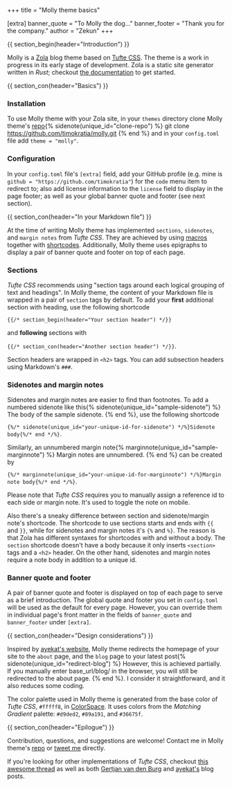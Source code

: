 +++
title = "Molly theme basics"

[extra]
banner_quote = "To Molly the dog..."
banner_footer = "Thank you for the company."
author = "Zekun"
+++

{{ section_begin(header="Introduction") }}

Molly is a [Zola](https://www.getzola.org/) blog theme based on [Tufte CSS](https://edwardtufte.github.io/tufte-css/).
The theme is a work in progress in its early stage of development.
Zola is a static site generator written in _Rust_;
checkout [the documentation](https://www.getzola.org/documentation/getting-started/installation/) to get started.

{{ section_con(header="Basics") }}

### Installation

To use Molly theme with your Zola site,
in your `themes` directory clone Molly theme's [repo](https://github.com/timokratia/timokratia.github.io.git){% sidenote(unique_id="clone-repo") %}
git clone https://github.com/timokratia/molly.git
{% end %}
and in your `config.toml` file add `theme = "molly"`.

### Configuration

In your `config.toml` file's `[extra]` field,
add your GitHub profile (e.g. mine is `github = "https://github.com/timokratia"`) for the `code` menu item to redirect to;
also add license information to the `license` field to display in the page footer;
as well as your global banner quote and footer (see next section).

{{ section_con(header="In your Markdown file") }}

At the time of writing Molly theme has implemented `sections`, `sidenotes`, and `margin notes` from _Tufte CSS_.
They are achieved by using [macros](https://tera.netlify.com/docs/templates/#macros) together with [shortcodes](https://www.getzola.org/documentation/content/shortcodes/).
Additionally, Molly theme uses epigraphs to display a pair of banner quote and footer on top of each page.

### Sections

_Tufte CSS_ recommends using "section tags around each logical grouping of text and headings".
In Molly theme, the content of your Markdown file is wrapped in a pair of `section` tags by default.
To add your __first__ additional section with heading, use the following shortcode

`{{/* section_begin(header="Your section header") */}}`

and __following__ sections with

`{{/* section_con(header="Another section header") */}}`.

Section headers are wrapped in `<h2>` tags.
You can add subsection headers using Markdown's `###`.

### Sidenotes and margin notes


Sidenotes and margin notes are easier to find than footnotes.
To add a numbered sidenote like this{% sidenote(unique_id="sample-sidenote") %}
The body of the sample sidenote.
{% end %},
use the following shortcode

`{%/* sidenote(unique_id="your-unique-id-for-sidenote") */%}Sidenote body{%/* end */%}`.

Similarly, an unnumbered margin note{% marginnote(unique_id="sample-marginnote") %}
Margin notes are unnumbered.
{% end %} can be created by

`{%/* marginnote(unique_id="your-unique-id-for-marginnote") */%}Margin note body{%/* end */%}`.

Please note that _Tufte CSS_ requires you to manually assign a reference id to each side or margin note.
It's used to toggle the note on mobile.

Also there's a sneaky difference between section and sidenote/margin note's shortcode.
The shortcode to use sections starts and ends with `{{` and `}}`,
while for sidenotes and margin notes it's `{%` and `%}`.
The reason is that Zola has different syntaxes for shortcodes with and without a body.
The `section` shortcode doesn't have a body because it only inserts `<section>` tags and a `<h2>` header.
On the other hand, sidenotes and margin notes require a note body in addition to a unique id.

### Banner quote and footer

A pair of banner quote and footer is displayed on top of each page to serve as a brief introduction.
The global quote and footer you set in `config.toml` will be used as the default for every page.
However, you can override them in individual page's front matter in the fields of
`banner_quote` and `banner_footer` under `[extra]`.

{{ section_con(header="Design considerations") }}

Inspired by [ayekat's website](http://ayekat.ch/),
Molly theme redirects the homepage of your site to the `about` page,
and the `blog` page to your latest post{% sidenote(unique_id="redirect-blog") %}
However, this is achieved partially.
If you manually enter base_url/blog/ in the browser, you will still be redirected to the about page.
{% end %}.
I consider it straightforward, and it also reduces some coding.

The color palette used in Molly theme is generated from the base color of _Tufte CSS_, `#fffff8`, in [ColorSpace](https://mycolor.space/).
It uses colors from the _Matching Gradient_ palette:
`#d9ded2`, `#89a191`, and `#36675f`.

{{ section_con(header="Epilogue") }}

Contribution, questions, and suggestions are welcome!
Contact me in Molly theme's [repo](https://github.com/timokratia/molly.git) or [tweet me](https://twitter.com/intent/tweet?screen_name=Timokratia&ref_src=twsrc%5Etfw) directly.

If you're looking for other implementations of _Tufte CSS_,
checkout [this awesome thread](https://github.com/edwardtufte/tufte-css/issues/26)
as well as both [Gertjan van den Burg](https://gertjanvandenburg.com/blog/how_i_made/) and [ayekat's](http://ayekat.ch/blog/tufte-css)
blog posts.
